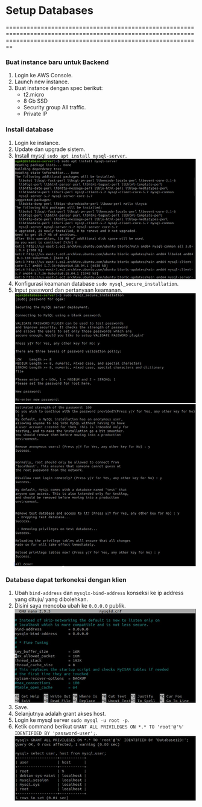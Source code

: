 # Setup Databases
====================================================================================================================================================================

### Buat instance baru untuk Backend ###
1. Login ke AWS Console.
2. Launch new instance.
3. Buat instance dengan spec berikut:
   - t2.micro
   - 8 Gb SSD
   - Security group All traffic.
   - Private IP

### Install database ###
1. Login ke instance.
2. Update dan upgrade sistem.
3. Install mysql ``sudo apt install mysql-server``.
![Setup database](screenshot/gambar0.jpg)
4. Konfigurasi keamanan database ``sudo mysql_secure_installation``.
5. Input password dan pertanyaan keamanan.
![Setup database](screenshot/gambar1a.jpg) <br />
![Setup database](screenshot/gambar1b.jpg) <br />

### Database dapat terkoneksi dengan klien ###
1. Ubah ``bind-address`` dan ``mysqlx-bind-address`` konseksi ke ip address yang dituju/ yang dibolehkan.
2. Disini saya mencoba ubah ke ``0.0.0.0`` publik.
![Setup database](screenshot/gambar2.jpg) <br />
3. Save.
4. Selanjutnya adalah grant akses host.
5. Login ke mysql server ``sudo mysql -u root -p``.
6. Ketik command berikut ``GRANT ALL PRIVILEGES ON *.* TO 'root'@'%' IDENTIFIED BY 'password-user';``.
![Setup database](screenshot/gambar2a.jpg) <br />

